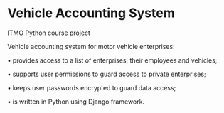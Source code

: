 # Vehicle Accounting System
ITMO Python course project

Vehicle accounting system for motor vehicle enterprises:

• provides access to a list of enterprises, their employees and vehicles;

• supports user permissions to guard access to private enterprises;

• keeps user passwords encrypted to guard data access;

• is written in Python using Django framework.
